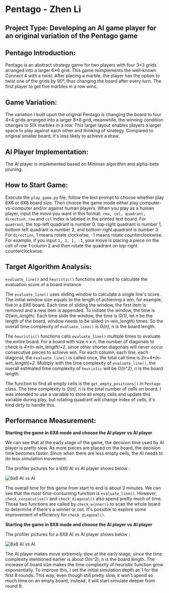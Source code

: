 # Pentago - Zhen Li

## Project Type: Developing an AI game player for an original variation of the Pentago game

## Pentago Introduction:

Pentago is an abstract strategy game for two players with four 3×3 grids arranged into a larger 6×6 grid. This game reimplements the well-known Connect 4 with a twist: After placing a marble, the player has the option to twist one of the grids by 90°, thus changing the board after every turn. The first player to get five marbles in a row wins.

## Game Variation:

The variation I built upon the original Pentago is changing the board to four 4×4 grids arranged into a larger 8×8 grid, meanwhile, the winning condition changes to SIX marbles in a row. This larger layout enables players a larger space to play against each other and thinking of strategy. Compared to original smaller board, it's less likely to achieve a draw.

## AI Player Implementation:

The AI player is implemented based on Minimax algorithm and alpha-beta pruning.

## How to Start Game:

Execute the ```play_game.py``` file, follow the text prompt to choose whether play 6X6 or 8X8 board size. Then choose the game mode either play computer-vs-computer and/or against human players. When you play as a human player, input the move you want in this format: ```row, col, quadrant, direction```. ```row``` and ```col``` index is labeled in the printed text board. For ```quadrant```,  the top-left quadrant is number 0, top-right quadrant is number 1, bottom-left quadrant is number 2, and bottom-right quadrant is number 3. For ```direction```, 1 means rotate clockwise, -1 means rotate counterclockwise. For example, if you input ```1, 2, 1, -1```, your move is placing a piece on the cell of row 1 column 2 and then rotate the quadrant on top-right counterclockwise.

## Target Algorithm Analysis:

```evaluate_line()``` and ```heuristic()``` functions are used to calculate the evaluation score of a board instance. 

The ```evaluate_line()``` uses sliding window to calculate a single line's score. The initial window size equals to the length of achieving a win, for example, five in a 6X6 board. Each time of sliding the window, the first item is removed and a new item is appended. To initiate the window, the time is _O(win_length)_. Each time slide the window, the time is _O(1)_, let _n_ be the length of the board, window needs to be slided (n-win_length) times. So the overall time complexity of ```evaluate_line()``` is _O(n)_, n is the board length.

The ```heuristic()``` functions calls ```evaluate_line()``` multiple times to evaluate the entire board. For a board with size _n x n_, the number of diagonals to check is _4*(n-win_length)+2_, since other shorter diagonals will never occur consecutive pieces to achieve win. For each column, each line, each diagonal, the ```evaluate_line()``` is called once, the total call time is _2n+4*(n-win_length)+2_. Multiply with the time complexity of ```evaluate_line()```, the overall estimated time complexity of ```heuristic``` will be _O(n^2)_, n is the board length.

The function to find all empty cells is the ```get_empty_positions()``` in ```Pentago``` class. The time complexity is _O(n)_, n is the total number of cells on board. I was intended to use a variable to store all empty cells and update this variable during play, but rotating quadrant will change index of cells, it's kind dirty to handle this.

## Performance Measurement:

**Starting the game in 6X6 mode and choose the AI player vs AI player**

We can see that at the early stage of the game, the decision time used by AI player is pretty slow. As more pieces are placed on the board, the decision time becomes faster. Since when there are less empty cells, the AI needs to do less simulation movement. 

The profiler pictures for a 6X6 AI vs AI player shows below :

![6x6 AI vs AI](./read_picture/6X6_AIvsAI.png)

The overall time for this game from start to end is about 3 minutes. We can see that the most time-consuming function is ```evaluate_line()```. However, ```check_consecutive()``` and ```check_diagonal()``` also spend pretty much of time. Those two functions are called by ```check_winner()``` to scan the whole board to determine if there's a winner or not. It's possible to explore some improvement of efficiency for ```check_diagonal()```.

**Starting the game in 8X8 mode and choose the AI player vs AI player**

The profiler pictures for a 8X8 AI vs AI player shows below :

![8x8 AI vs AI](./read_picture/8X8_AIvsAI.png)

The AI player makes move extremely slow at the early stage, since the time complexity mentioned earlier is about _O(n^2)_, n is the board length. The increase of board size makes the time complexity of heuristic function grow exponentially. To improve this, I set the initial simulation depth as 1 for the first 8 rounds. This way, even though still pretty slow, it won't spend so much time on an empty board, instead, it will start simulate deeper from round 9.